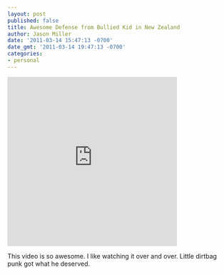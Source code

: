 ```yaml
---
layout: post
published: false
title: Awesome Defense from Bullied Kid in New Zealand
author: Jason Miller
date: '2011-03-14 15:47:13 -0700'
date_gmt: '2011-03-14 19:47:13 -0700'
categories:
- personal
---
```


<iframe
  src="http://videos.mediaite.com/embed/player/?layout=&playlist_cid=&media_type=video&content=JN8DVS2291SH8FW2&read_more=1&widget_type_cid=svp"
  width="380" height="380" frameborder="0" marginheight="0" marginwidth="0"
  scrolling="no" allowtransparency="true"></iframe>

This video is so awesome. I like watching it over and over. Little dirtbag punk
got what he deserved.
